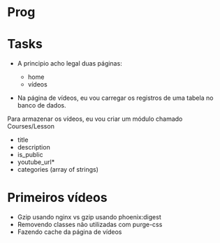 # Prog

# Tasks

- A principio acho legal duas páginas:

  - home
  - vídeos

- Na página de vídeos, eu vou carregar os registros de uma tabela no banco de dados.

Para armazenar os vídeos, eu vou criar um módulo chamado Courses/Lesson

- title
- description
- is_public
- youtube_url\*
- categories (array of strings)

# Primeiros vídeos

- Gzip usando nginx vs gzip usando phoenix:digest
- Removendo classes não utilizadas com purge-css
- Fazendo cache da página de vídeos
